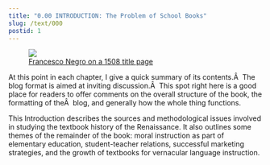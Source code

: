 ```yaml
---
title: "0.00 INTRODUCTION: The Problem of School Books"
slug: /text/000
postid: 1
---
```


<figure class="mkdn-figure">
    <a href="/images_full/0.00_Introduction/Wing-ZP-535.D175Negrotitle.jpg" class="mkdn-image-link">
        <img class="mkdn-image" src="/images_full/0.00_Introduction/Wing-ZP-535.D175Negrotitle.jpg" />
        <figcaption class="mkdn-figcaption">Francesco Negro on a 1508 title page</figcaption>
    </a>
</figure>
At this point in each chapter, I give a quick summary of its contents.Â  The blog format is aimed at inviting discussion.Â  This spot right here is a good place for readers to offer comments on the overall structure of the book, the formatting of theÂ  blog, and generally how the whole thing functions.

This Introduction describes the sources and methodological issues involved in studying the textbook history of the Renaissance. It also outlines some themes of the remainder of the book: moral instruction as part of elementary education, student-teacher relations, successful marketing strategies, and the growth of textbooks for vernacular language instruction.
